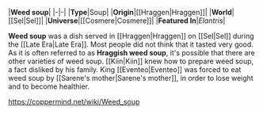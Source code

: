 |**Weed soup**|
|-|-|
|**Type**|Soup|
|**Origin**|[[Hraggen\|Hraggen]]|
|**World**|[[Sel\|Sel]]|
|**Universe**|[[Cosmere\|Cosmere]]|
|**Featured In**|*Elantris*|

**Weed soup** was a dish served in [[Hraggen\|Hraggen]] on [[Sel\|Sel]] during the [[Late Era\|Late Era]]. Most people did not think that it tasted very good. As it is often referred to as **Hraggish weed soup**, it's possible that there are other varieties of weed soup.
[[Kiin\|Kiin]] knew how to prepare weed soup, a fact disliked by his family.
King [[Eventeo\|Eventeo]] was forced to eat weed soup by [[Sarene's mother\|Sarene's mother]], in order to lose weight and to become healthier.



https://coppermind.net/wiki/Weed_soup